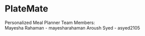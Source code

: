 # PlateMate
Personalized Meal Planner
Team Members: <br>
Mayesha Rahaman - mayesharahaman
Aroush Syed - asyed2105
